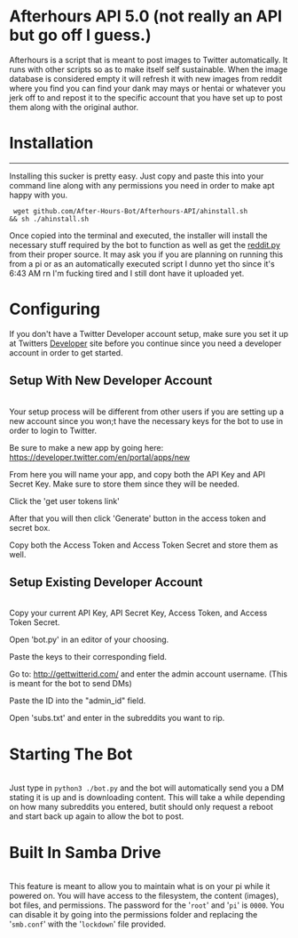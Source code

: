 <h1>Afterhours API 5.0 (not really an API but go off I guess.)</h1>
<body>
Afterhours is a script that is meant to post images to Twitter automatically. It runs with other scripts so as to make itself self sustainable. 
When the image database is considered empty it will refresh it with new images from reddit where you find you can find your dank may mays or 
hentai or whatever you jerk off to and repost it to the specific account that you have set up to post them along with the original author. 
<br>
<h1>Installation</h1>
<hr>
Installing this sucker is pretty easy. Just copy and paste this into your command line along with any permissions you need in order to make apt happy with you.

<code> wget github.com/After-Hours-Bot/Afterhours-API/ahinstall.sh && sh ./ahinstall.sh </code>

Once copied into the terminal and executed, the installer will install the necessary stuff required by the bot to function as well as get the <a href="https://github.com/thisisppn/reddit-media-downloader">reddit.py</a>
from their proper source. It may ask you if you are planning on running this from a pi or as an automatically executed script I dunno yet tho since it's 6:43 AM rn
I'm fucking tired and I still dont have it uploaded yet.

<h1> Configuring </h1>

If you don't have a Twitter Developer account setup, make sure you set it up at Twitters <a href="dev.twitter.com">Developer</a> site before you continue
since you need a developer account in order to get started.

<h2>Setup With New Developer Account</h2>
<br>
Your setup process will be different from other users if you are setting up a new account since you won;t have the necessary keys for the bot to use in order 
to login to Twitter.

Be sure to make a new app by going here:<a href="https://developer.twitter.com/en/portal/apps/new"> https://developer.twitter.com/en/portal/apps/new </a> 

From here you will name your app, and copy both the API Key and API Secret Key. Make sure to store them since they will be needed.

Click the 'get user tokens link'

After that you will then click 'Generate' button in the access token and secret box.

Copy both the Access Token and Access Token Secret and store them as well.

<h2>Setup Existing Developer Account</h2>
<br>
Copy your current API Key, API Secret Key, Access Token, and Access Token Secret.

Open 'bot.py' in an editor of your choosing.

Paste the keys to their corresponding field.

Go to: <a href="http://gettwitterid.com/">http://gettwitterid.com/</a> and enter the admin account username. (This is meant for the bot to send DMs)

Paste the ID into the "admin_id" field.

Open 'subs.txt' and enter in the subreddits you want to rip.

<h1>Starting The Bot</h1>
<br>
Just type in <code>python3 ./bot.py</code> and the bot will automatically send you a DM stating it is up and is downloading content. This will take a
while depending on how many subreddits you entered, butit  should only request a reboot and start back up again to allow the bot to post.


<h1>Built In Samba Drive</h1>
<br>
This feature is meant to allow you to maintain what is on your pi while it powered on. You will have access to the filesystem, the content (images), bot files, and permissions.
The password for the '<code>root</code>' and '<code>pi</code>' is <code>0000</code>. You can disable it by going into the permissions folder and replacing the '<code>smb.conf</code>' with the '<code>lockdown</code>' file provided.
